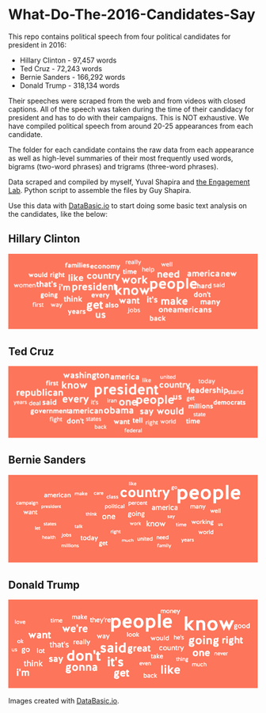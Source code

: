 # What-Do-The-2016-Candidates-Say

This repo contains political speech from four political candidates for president in 2016: 
- Hillary Clinton - 97,457 words
- Ted Cruz - 72,243 words
- Bernie Sanders - 166,292 words
- Donald Trump - 318,134 words

Their speeches were scraped from the web and from videos with closed captions. All of the speech was taken during the time of their candidacy for president and has to do with their campaigns. This is NOT exhaustive. We have compiled political speech from around 20-25 appearances from each candidate. 

The folder for each candidate contains the raw data from each appearance as well as high-level summaries of their most frequently used words, bigrams (two-word phrases) and trigrams (three-word phrases).

Data scraped and compiled by myself, Yuval Shapira and [the Engagement Lab](http://elab.emerson.edu). Python script to assemble the files by Guy Shapira.

Use this data with [DataBasic.io](https://www.databasic.io) to start doing some basic text analysis on the candidates, like the below:

## Hillary Clinton

![Image](images/HillaryClinton.png?raw=true)

## Ted Cruz

![Image](images/TedCruz.png?raw=true)

## Bernie Sanders

![Image](images/BernieSanders.png?raw=true)

## Donald Trump

![Image](images/DonaldTrump.png?raw=true)

Images created with [DataBasic.io](https://www.databasic.io).

